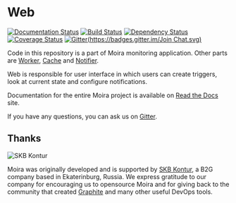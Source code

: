 # Web

[![Documentation Status](https://readthedocs.org/projects/moira/badge/?version=latest)](http://moira.readthedocs.org/en/latest/?badge=latest) [![Build Status](https://travis-ci.org/moira-alert/web.svg?branch=master)](https://travis-ci.org/moira-alert/web) [![Dependency Status](https://david-dm.org/moira-alert/web.svg)](https://david-dm.org/moira-alert/web) [![Coverage Status](https://coveralls.io/repos/moira-alert/web/badge.svg?branch=master&service=github)](https://coveralls.io/github/moira-alert/web?branch=master) [![Gitter](https://badges.gitter.im/Join Chat.svg)](https://gitter.im/moira-alert/moira?utm_source=badge&utm_medium=badge&utm_campaign=badge)


Code in this repository is a part of Moira monitoring application. Other parts are [Worker][worker], [Cache][cache] and [Notifier][notifier].

Web is responsible for user interface in which users can create triggers, look at current state and configure notifications.

Documentation for the entire Moira project is available on [Read the Docs][readthedocs] site.

If you have any questions, you can ask us on [Gitter][gitter].

## Thanks

![SKB Kontur](https://kontur.ru/theme/ver-1652188951/common/images/logo_english.png)

Moira was originally developed and is supported by [SKB Kontur][kontur], a B2G company based in Ekaterinburg, Russia. We express gratitude to our company for encouraging us to opensource Moira and for giving back to the community that created [Graphite][graphite] and many other useful DevOps tools.


[worker]: https://github.com/moira-alert/worker
[cache]: https://github.com/moira-alert/cache
[notifier]: https://github.com/moira-alert/notifier
[readthedocs]: http://moira.readthedocs.org
[gitter]: https://gitter.im/moira-alert/moira
[kontur]: https://kontur.ru/eng/about
[graphite]: http://graphite.readthedocs.org
